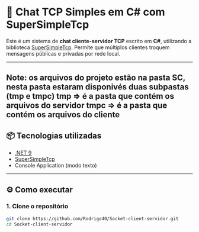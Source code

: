 # 💬 Chat TCP Simples em C# com SuperSimpleTcp

Este é um sistema de **chat cliente-servidor TCP** escrito em **C#**, utilizando a biblioteca [SuperSimpleTcp](https://github.com/jchristn/supersimpletcp). Permite que múltiplos clientes troquem mensagens públicas e privadas por rede local.

---
Note: os arquivos do projeto estão na pasta SC, nesta pasta estaram disponivés duas subpastas (tmp e tmpc)
tmp => é a pasta que contém os arquivos do servidor
tmpc => é a pasta que contém os arquivos do cliente
---
## 📦 Tecnologias utilizadas

- [.NET 9](https://dotnet.microsoft.com/)
- [SuperSimpleTcp](https://github.com/jchristn/supersimpletcp)
- Console Application (modo texto)

---

## ⚙️ Como executar

### 1. Clone o repositório
```bash
git clone https://github.com/Rodrigo40/Socket-client-servidor.git
cd Socket-client-servidor

